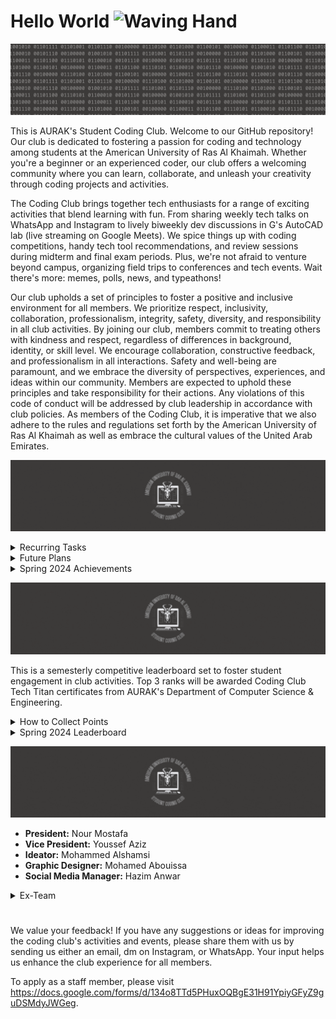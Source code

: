 # Hello World <img src="https://raw.githubusercontent.com/Tarikul-Islam-Anik/Animated-Fluent-Emojis/master/Emojis/Hand%20gestures/Waving%20Hand.png" alt="Waving Hand" width="30" height="30" />
![](moto-header.gif)

This is AURAK's Student Coding Club. Welcome to our GitHub repository! Our club is dedicated to fostering a passion for coding and technology among students at the American University of Ras Al Khaimah. Whether you're a beginner or an experienced coder, our club offers a welcoming community where you can learn, collaborate, and unleash your creativity through coding projects and activities.

The Coding Club brings together tech enthusiasts for a range of exciting activities that blend learning with fun. From sharing weekly tech talks on WhatsApp and Instagram to lively biweekly dev discussions in G's AutoCAD lab (live streaming on Google Meets). We spice things up with coding competitions, handy tech tool recommendations, and review sessions during midterm and final exam periods. Plus, we're not afraid to venture beyond campus, organizing field trips to conferences and tech events. Wait there's more: memes, polls, news, and typeathons!

Our club upholds a set of principles to foster a positive and inclusive environment for all members. We prioritize respect, inclusivity, collaboration, professionalism, integrity, safety, diversity, and responsibility in all club activities. By joining our club, members commit to treating others with kindness and respect, regardless of differences in background, identity, or skill level. We encourage collaboration, constructive feedback, and professionalism in all interactions. Safety and well-being are paramount, and we embrace the diversity of perspectives, experiences, and ideas within our community. Members are expected to uphold these principles and take responsibility for their actions. Any violations of this code of conduct will be addressed by club leadership in accordance with club policies. As members of the Coding Club, it is imperative that we also adhere to the rules and regulations set forth by the American University of Ras Al Khaimah as well as embrace the cultural values of the United Arab Emirates.

![](plans-header.gif)

<details>
  <summary> Recurring Tasks</summary>

  - [ ] Prepping the Tech Talk Whatsapp post (news - announcements - questions). [@Youssef](https://github.com/YoussefAzizeldin)
  - [ ] Prepping materials, spotlight project, agenda, and activities for the weekly Dev Discussion.
  - [ ] Staying active on socials. [@Hazim](https://github.com/win-x-u-r)
  - [ ] Submit budget and clearance requests to the Club Committee & Student Government Association to announce activities. [@Nour](https://github.com/Nour-MK)
  - [ ] Collecting resources to recommend. [@Shamsi](https://github.com/M-Alshamsi)
  - [ ] Requesting Coding Club Tech Titans certificates semesterly. [@Nour](https://github.com/Nour-MK)
  - [ ] Requesting midterm and final practice exams from department faculty semesterly to hold course review sessions.
  - [ ] Updating the leaderboard weekly. [@Nour](https://github.com/Nour-MK)
</details>

<details>
  <summary> Future Plans </summary>

  - [ ] Host the signature event of the 2nd club relaunch.
  - [ ] Compile a list of all websites on which the @aurak handle is recognizable as a student email (educational privileges).
  - [ ] Compile important research papers for dev discussions.
  - [ ] Request appreciation certificates for all management members.
  - [ ] Request volunteers for the programming languages introductory A4 posters.
  - [ ] Organize an event with an outside speaker.
  - [ ] Organize a debugging workshop.
  - [ ] Organize an API workshop.
  - [ ] Organize a dependency management workshop.
  - [ ] Organize a documentation reading and navigation workshop.
  - [ ] Organize short, recurring, time-limited online competitions (leaderboard?)
  - [ ] Finalize the middle section of the Computer Science & Engineering board renovation.
</details>

<details>
  <summary> Spring 2024 Achievements </summary>

- [x] Renovate club's pfp, logo, poster, Tech Talk template, and Dev Discussions agenda template.
- [x] Establish an online presence on Github, Instagram, and TikTok.
- [x] Advertise vacant positions. (x3) 
- [x] Hire a Graphic Designer. [@Abouissa](https://github.com/Mohamed-Abouissa)
- [x] Hire an Ideator. [@Shamsi](https://github.com/M-Alshamsi)
- [x] Hire a Social Media Manager. [@Hazim](https://github.com/win-x-u-r)
- [x] Obtain an email handle.
- [x] Acquire department faculty sponsors.
- [x] Establish Tech Talks: the weekly news, announcements, projects, polls, and memes post.
- [x] Establish Dev Discussions: the fortnightly meet-ups (irl or online) where we cover some CS topics theoretically, showcase an application project of them, and engage the guests through various practical activities.
- [x] **Total number of Tech Talks posted: 4**
- [x] **Total number of Dev Discussions hosted: 1**
- [x] **Total number of Events organized: 0**
- [x] **Total amount of budget used: 1125.5 AED**
</details>


![](leaderboard-header.gif)

This is a semesterly competitive leaderboard set to foster student engagement in club activities. Top 3 ranks will be awarded Coding Club Tech Titan certificates from AURAK's Department of Computer Science & Engineering.

<details>
  <summary> How to Collect Points</summary>

- **(5 pts)** for voting on weekly Tech Talk polls.
- **(5 pts)** for getting featured in the programming memes competition.
- **(10 pts)** for attending fortnightly Dev Discussions.
- **(10 pts)** for engaging in any requested volunteering activities.
- **(15 pts)** for getting 1st place in typeathons.
- **(15 pts)** for getting 1st place in a mentimeter question.
- **(15 pts)** for participating in official coding club competitions.
- **(20 pts)** for submitting a project to showcase in Dev Discussions.
- **(25 pts)** for winning a 1st, 2nd, or 3rd place in official coding club competitions.
</details>

<details>
  <summary>Spring 2024 Leaderboard</summary>

| Rank | Member     | Score |
|:----:|:----------:|:-----:|
|🏆| **Muhammad Mbarak**  | **40** |
|🥈| **Ahmed Abuhajjaj**   | **35** |
|🥉| **Abdulghani Sabbagh**  | **25** |
| **4**| **Maram Sabri**  | **15** |
| **5**| **Lina Abdalmajeed**  | **10** |
| **6**| **Urita Sadallah**| **10** |
| **7**|  **Abin Devarajan**  | **10** |
| **8**| **Nada Mohamed**  | **10** |
| **9**| **Hinad Fransis**  | **10** |
| **10**| **Fares Masarani**  | **10** |
| **11**| **Abdullah Yousef**  | **10** |
| **12**| **Yousef Al Hayek**  | **5** |

</details>

![](staff-header.gif)
- **President:** Nour Mostafa
- **Vice President:** Youssef Aziz
- **Ideator:** Mohammed Alshamsi
- **Graphic Designer:** Mohamed Abouissa
- **Social Media Manager:** Hazim Anwar

<details>
  <summary>Ex-Team</summary>

- **President:** Hinad Fransis
- **Vice President:** Ghaleb Aldoboni
- **Executive:** Mai Mansour
- **Executive:** Mazin Khider
</details>
  
#

We value your feedback! If you have any suggestions or ideas for improving the coding club's activities and events, please share them with us by sending us either an email, dm on Instagram, or WhatsApp. Your input helps us enhance the club experience for all members.

To apply as a staff member, please visit https://docs.google.com/forms/d/134o8TTd5PHuxOQBgE31H91YpiyGFyZ9guDSMdyJWGeg.
